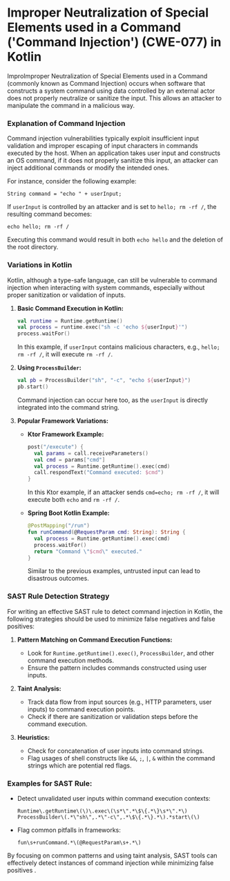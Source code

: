 # Improper Neutralization of Special Elements used in a Command ('Command Injection') (CWE-077) in Kotlin

ImproImproper Neutralization of Special Elements used in a Command (commonly known as Command Injection) occurs when software that constructs a system command using data controlled by an external actor does not properly neutralize or sanitize the input. This allows an attacker to manipulate the command in a malicious way.

### Explanation of Command Injection
Command injection vulnerabilities typically exploit insufficient input validation and improper escaping of input characters in commands executed by the host. When an application takes user input and constructs an OS command, if it does not properly sanitize this input, an attacker can inject additional commands or modify the intended ones.

For instance, consider the following example:
```shell
String command = "echo " + userInput;
```
If `userInput` is controlled by an attacker and is set to `hello; rm -rf /`, the resulting command becomes:
```shell
echo hello; rm -rf /
```
Executing this command would result in both `echo hello` and the deletion of the root directory.

### Variations in Kotlin
Kotlin, although a type-safe language, can still be vulnerable to command injection when interacting with system commands, especially without proper sanitization or validation of inputs.

1. **Basic Command Execution in Kotlin:**
   ```kotlin
   val runtime = Runtime.getRuntime()
   val process = runtime.exec("sh -c 'echo ${userInput}'")
   process.waitFor()
   ```
   In this example, if `userInput` contains malicious characters, e.g., `hello; rm -rf /`, it will execute `rm -rf /`.

2. **Using `ProcessBuilder`:**
   ```kotlin
   val pb = ProcessBuilder("sh", "-c", "echo ${userInput}")
   pb.start()
   ```
   Command injection can occur here too, as the `userInput` is directly integrated into the command string.

3. **Popular Framework Variations:**

   - **Ktor Framework Example:**
     ```kotlin
     post("/execute") {
       val params = call.receiveParameters()
       val cmd = params["cmd"]
       val process = Runtime.getRuntime().exec(cmd)
       call.respondText("Command executed: $cmd")
     }
     ```
     In this Ktor example, if an attacker sends `cmd=echo; rm -rf /`, it will execute both `echo` and `rm -rf /`.

   - **Spring Boot Kotlin Example:**
     ```kotlin
     @PostMapping("/run")
     fun runCommand(@RequestParam cmd: String): String {
       val process = Runtime.getRuntime().exec(cmd)
       process.waitFor()
       return "Command \"$cmd\" executed."
     }
     ```
     Similar to the previous examples, untrusted input can lead to disastrous outcomes.

### SAST Rule Detection Strategy
For writing an effective SAST rule to detect command injection in Kotlin, the following strategies should be used to minimize false negatives and false positives:

1. **Pattern Matching on Command Execution Functions:**
   - Look for `Runtime.getRuntime().exec()`, `ProcessBuilder`, and other command execution methods.
   - Ensure the pattern includes commands constructed using user inputs.

2. **Taint Analysis:**
   - Track data flow from input sources (e.g., HTTP parameters, user inputs) to command execution points.
   - Check if there are sanitization or validation steps before the command execution.

3. **Heuristics:**
   - Check for concatenation of user inputs into command strings.
   - Flag usages of shell constructs like `&&`, `;`, `|`, `&` within the command strings which are potential red flags.

### Examples for SAST Rule:
- Detect unvalidated user inputs within command execution contexts:
  ```regex
  Runtime\.getRuntime\(\)\.exec\(\s*\".*\$\{.*\}\s*\".*\)
  ProcessBuilder\(.*\"sh\",.*\"-c\",.*\$\{.*\}.*\).*start\(\)
  ```
- Flag common pitfalls in frameworks:
  ```regex
  fun\s+runCommand.*\(@RequestParam\s+.*\)
  ```

By focusing on common patterns and using taint analysis, SAST tools can effectively detect instances of command injection while minimizing false positives   .